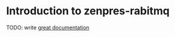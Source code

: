 # Introduction to zenpres-rabitmq

TODO: write [great documentation](http://jacobian.org/writing/what-to-write/)
